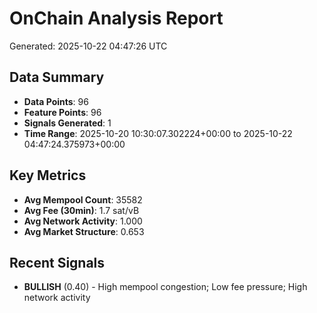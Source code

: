 # OnChain Analysis Report
Generated: 2025-10-22 04:47:26 UTC

## Data Summary
- **Data Points**: 96
- **Feature Points**: 96
- **Signals Generated**: 1
- **Time Range**: 2025-10-20 10:30:07.302224+00:00 to 2025-10-22 04:47:24.375973+00:00

## Key Metrics
- **Avg Mempool Count**: 35582
- **Avg Fee (30min)**: 1.7 sat/vB
- **Avg Network Activity**: 1.000
- **Avg Market Structure**: 0.653

## Recent Signals
- **BULLISH** (0.40) - High mempool congestion; Low fee pressure; High network activity
